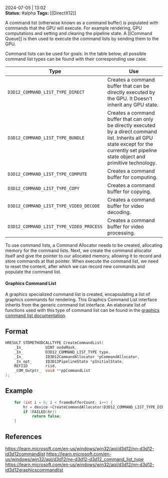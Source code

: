 2024-07-05 | 13:02  
**Status:** #alpha 
**Tags:** [[DirectX12]]

A command list (otherwise known as a command buffer) is populated with commands that the GPU will execute. For example rendering, GPU computations and setting and clearing the pipeline state. A [[Command Queue]] is then used to execute the command lists by sending them to the GPU.

Command lists can be used for goals. In the table below, all possible command list types can be found with their corresponding use case.

| Type                                        | Use                                                                                                                                                                                       |
| ------------------------------------------- | ----------------------------------------------------------------------------------------------------------------------------------------------------------------------------------------- |
| ```D3D12_COMMAND_LIST_TYPE_DIRECT```        | Creates a command buffer that can be directly executed by the GPU. It Doesn't inherit any GPU state.                                                                                      |
| ```D3D12_COMMAND_LIST_TYPE_BUNDLE```        | Creates a command buffer that can only be directly executed by a direct command list. Inherits all GPU state except for the currently set pipeline state object and primitive technology. |
| ```D3D12_COMMAND_LIST_TYPE_COMPUTE```       | Creates a command buffer for computing.                                                                                                                                                   |
| ```D3D12_COMMAND_LIST_TYPE_COPY```          | Creates a command buffer for copying.                                                                                                                                                     |
| ```D3D12_COMMAND_LIST_TYPE_VIDEO_DECODE```  | Creates a command buffer for video decoding.                                                                                                                                              |
| ```D3D12_COMMAND_LIST_TYPE_VIDEO_PROCESS``` | Creates a command buffer for video processing.                                                                                                                                            |

To use command lists, a Command Allocator needs to be created, allocating memory for the command lists. Next, we create the command allocator itself and give the pointer to our allocated memory, allowing it to record and store commands at that pointer. When execute the command list, we need to reset the content, after which we can record new commands and populate the command list.

#### Graphics Command List
A graphics specialized command list is created, encapsulating a list of graphics commands for rendering. This Graphics Command List interface inherits from the generic command list interface.
An elaborate list of functions used with this type of command list can be found in the [graphics command list documentation](https://learn.microsoft.com/en-us/windows/win32/api/d3d12/nn-d3d12-id3d12graphicscommandlist).

## Format
```cpp
HRESULT STDMETHODCALLTYPE CreateCommandList( 
	_In_          UINT nodeMask,
	_In_          D3D12_COMMAND_LIST_TYPE type,
	_In_          ID3D12CommandAllocator *pCommandAllocator,
	_In_opt_      ID3D12PipelineState *pInitialState,
	REFIID        riid,
	_COM_Outptr_  void **ppCommandList
);
```



## Example

```cpp
	for (int i = 0; i < frameBufferCount; i++) {
		hr = device->CreateCommandAllocator(D3D12_COMMAND_LIST_TYPE_DIRECT, IID_PPV_ARGS(&commandAllocator[i]));
		if (FAILED(hr))
			return false;
	}
```

## References
https://learn.microsoft.com/en-us/windows/win32/api/d3d12/nn-d3d12-id3d12commandlist
https://learn.microsoft.com/en-us/windows/win32/api/d3d12/ne-d3d12-d3d12_command_list_type
https://learn.microsoft.com/en-us/windows/win32/api/d3d12/nn-d3d12-id3d12graphicscommandlist